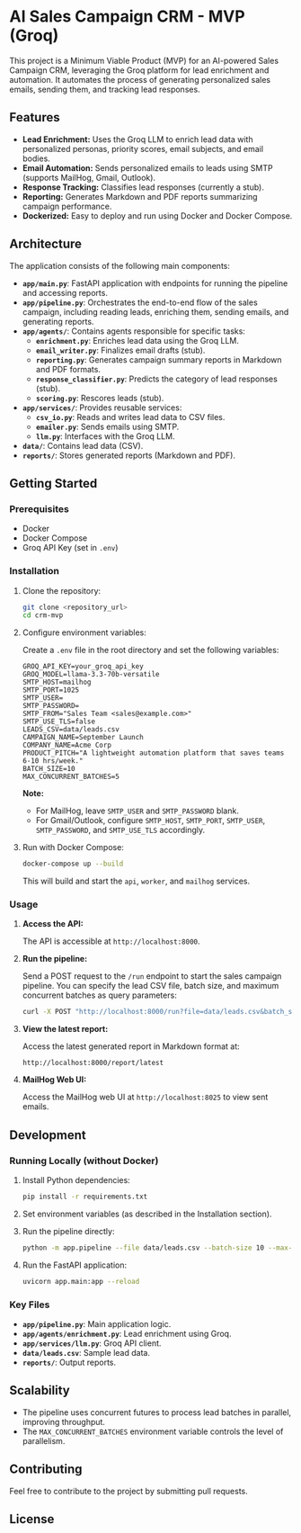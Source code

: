 # AI Sales Campaign CRM - MVP (Groq)

This project is a Minimum Viable Product (MVP) for an AI-powered Sales Campaign CRM, leveraging the Groq platform for lead enrichment and automation. It automates the process of generating personalized sales emails, sending them, and tracking lead responses.

## Features

-   **Lead Enrichment:** Uses the Groq LLM to enrich lead data with personalized personas, priority scores, email subjects, and email bodies.
-   **Email Automation:** Sends personalized emails to leads using SMTP (supports MailHog, Gmail, Outlook).
-   **Response Tracking:**  Classifies lead responses (currently a stub).
-   **Reporting:** Generates Markdown and PDF reports summarizing campaign performance.
-   **Dockerized:**  Easy to deploy and run using Docker and Docker Compose.

## Architecture

The application consists of the following main components:

-   **`app/main.py`**: FastAPI application with endpoints for running the pipeline and accessing reports.
-   **`app/pipeline.py`**: Orchestrates the end-to-end flow of the sales campaign, including reading leads, enriching them, sending emails, and generating reports.
-   **`app/agents/`**: Contains agents responsible for specific tasks:
    -   **`enrichment.py`**: Enriches lead data using the Groq LLM.
    -   **`email_writer.py`**: Finalizes email drafts (stub).
    -   **`reporting.py`**: Generates campaign summary reports in Markdown and PDF formats.
    -   **`response_classifier.py`**: Predicts the category of lead responses (stub).
    -   **`scoring.py`**: Rescores leads (stub).
-   **`app/services/`**: Provides reusable services:
    -   **`csv_io.py`**: Reads and writes lead data to CSV files.
    -   **`emailer.py`**: Sends emails using SMTP.
    -   **`llm.py`**:  Interfaces with the Groq LLM.
-   **`data/`**: Contains lead data (CSV).
-   **`reports/`**: Stores generated reports (Markdown and PDF).

## Getting Started

### Prerequisites

-   Docker
-   Docker Compose
-   Groq API Key (set in `.env`)

### Installation

1.  Clone the repository:

    ```bash
    git clone <repository_url>
    cd crm-mvp
    ```

2.  Configure environment variables:

    Create a `.env` file in the root directory and set the following variables:

    ```
    GROQ_API_KEY=your_groq_api_key
    GROQ_MODEL=llama-3.3-70b-versatile
    SMTP_HOST=mailhog
    SMTP_PORT=1025
    SMTP_USER=
    SMTP_PASSWORD=
    SMTP_FROM="Sales Team <sales@example.com>"
    SMTP_USE_TLS=false
    LEADS_CSV=data/leads.csv
    CAMPAIGN_NAME=September Launch
    COMPANY_NAME=Acme Corp
    PRODUCT_PITCH="A lightweight automation platform that saves teams 6-10 hrs/week."
    BATCH_SIZE=10
    MAX_CONCURRENT_BATCHES=5
    ```

    **Note:**
    -   For MailHog, leave `SMTP_USER` and `SMTP_PASSWORD` blank.
    -   For Gmail/Outlook, configure `SMTP_HOST`, `SMTP_PORT`, `SMTP_USER`, `SMTP_PASSWORD`, and `SMTP_USE_TLS` accordingly.

3.  Run with Docker Compose:

    ```bash
    docker-compose up --build
    ```

    This will build and start the `api`, `worker`, and `mailhog` services.

### Usage

1.  **Access the API:**

    The API is accessible at `http://localhost:8000`.

2.  **Run the pipeline:**

    Send a POST request to the `/run` endpoint to start the sales campaign pipeline.  You can specify the lead CSV file, batch size, and maximum concurrent batches as query parameters:

    ```bash
    curl -X POST "http://localhost:8000/run?file=data/leads.csv&batch_size=10&max_concurrent_batches=5"
    ```

3.  **View the latest report:**

    Access the latest generated report in Markdown format at:

    ```
    http://localhost:8000/report/latest
    ```

4.  **MailHog Web UI:**

    Access the MailHog web UI at `http://localhost:8025` to view sent emails.

## Development

### Running Locally (without Docker)

1.  Install Python dependencies:

    ```bash
    pip install -r requirements.txt
    ```

2.  Set environment variables (as described in the Installation section).

3.  Run the pipeline directly:

    ```bash
    python -m app.pipeline --file data/leads.csv --batch-size 10 --max-concurrent-batches 5
    ```

4.  Run the FastAPI application:

    ```bash
    uvicorn app.main:app --reload
    ```

### Key Files

-   **`app/pipeline.py`**: Main application logic.
-   **`app/agents/enrichment.py`**: Lead enrichment using Groq.
-   **`app/services/llm.py`**: Groq API client.
-   **`data/leads.csv`**: Sample lead data.
-   **`reports/`**: Output reports.

## Scalability

-   The pipeline uses concurrent futures to process lead batches in parallel, improving throughput.
-   The `MAX_CONCURRENT_BATCHES` environment variable controls the level of parallelism.

## Contributing

Feel free to contribute to the project by submitting pull requests.

## License
